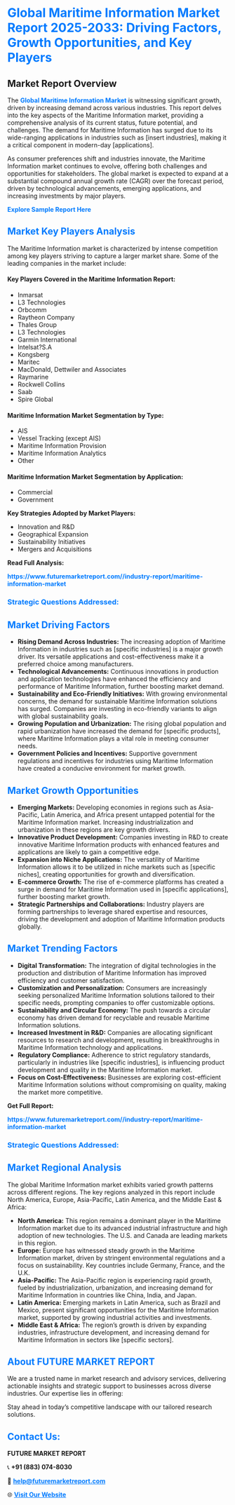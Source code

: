 <h1 style="color: #007BFF;">Global Maritime Information Market Report 2025-2033: Driving Factors, Growth Opportunities, and Key Players</h1>

<section id="overview">
<h2>Market Report Overview</h2>
<p>The <a href="https://www.futuremarketreport.com//industry-report/maritime-information-market" style="color: #007BFF; text-decoration: none;"><strong>Global Maritime Information Market</strong></a> is witnessing significant growth, driven by increasing demand across various industries. This report delves into the key aspects of the Maritime Information market, providing a comprehensive analysis of its current status, future potential, and challenges. The demand for Maritime Information has surged due to its wide-ranging applications in industries such as [insert industries], making it a critical component in modern-day [applications].</p>
<p>As consumer preferences shift and industries innovate, the Maritime Information market continues to evolve, offering both challenges and opportunities for stakeholders. The global market is expected to expand at a substantial compound annual growth rate (CAGR) over the forecast period, driven by technological advancements, emerging applications, and increasing investments by major players.</p>
</section>

<section id="overview">
<p><a href="https://www.futuremarketreport.com//request-sample/reportId=51713" style="color: #007BFF; text-decoration: none;"><strong>Explore Sample Report Here</strong></a></p>
</section>

<section id="key-players">
<h2 style="color: #007BFF;">Market Key Players Analysis</h2>
<p>The Maritime Information market is characterized by intense competition among key players striving to capture a larger market share. Some of the leading companies in the market include:</p>
<h4>Key Players Covered in the Maritime Information Report:</h4>
<ul><li>Inmarsat</li><li>L3 Technologies</li><li>Orbcomm</li><li>Raytheon Company</li><li>Thales Group</li><li>L3 Technologies</li><li>Garmin International</li><li>Intelsat?S.A</li><li>Kongsberg</li><li>Maritec</li><li>MacDonald, Dettwiler and Associates</li><li>Raymarine</li><li>Rockwell Collins</li><li>Saab</li><li>Spire Global</li></ul>
<h4>Maritime Information Market Segmentation by Type:</h4>
<ul><li>AIS</li><li>Vessel Tracking (except AIS)</li><li>Maritime Information Provision</li><li>Maritime Information Analytics</li><li>Other</li></ul>

<h4>Maritime Information Market Segmentation by Application:</h4>
<ul><li>Commercial</li><li>Government</li></ul>
<p><strong>Key Strategies Adopted by Market Players:</strong></p>
<ul>
<li>Innovation and R&D</li>
<li>Geographical Expansion</li>
<li>Sustainability Initiatives</li>
<li>Mergers and Acquisitions</li>
</ul>
</section>

<section>
<p><strong>Read Full Analysis: </strong></p><a href="https://www.futuremarketreport.com//industry-report/maritime-information-market" style="color: #007BFF; text-decoration: none;"><strong>https://www.futuremarketreport.com//industry-report/maritime-information-market</strong></a>
<h3 style="color: #007BFF;">Strategic Questions Addressed:</h3>
</section>

<section id="driving-factors">
<h2 style="color: #007BFF;">Market Driving Factors</h2>
<ul>
<li><strong>Rising Demand Across Industries:</strong> The increasing adoption of Maritime Information in industries such as [specific industries] is a major growth driver. Its versatile applications and cost-effectiveness make it a preferred choice among manufacturers.</li>
<li><strong>Technological Advancements:</strong> Continuous innovations in production and application technologies have enhanced the efficiency and performance of Maritime Information, further boosting market demand.</li>
<li><strong>Sustainability and Eco-Friendly Initiatives:</strong> With growing environmental concerns, the demand for sustainable Maritime Information solutions has surged. Companies are investing in eco-friendly variants to align with global sustainability goals.</li>
<li><strong>Growing Population and Urbanization:</strong> The rising global population and rapid urbanization have increased the demand for [specific products], where Maritime Information plays a vital role in meeting consumer needs.</li>
<li><strong>Government Policies and Incentives:</strong> Supportive government regulations and incentives for industries using Maritime Information have created a conducive environment for market growth.</li>
</ul>
</section>

<section id="growth-opportunities">
<h2 style="color: #007BFF;">Market Growth Opportunities</h2>
<ul>
<li><strong>Emerging Markets:</strong> Developing economies in regions such as Asia-Pacific, Latin America, and Africa present untapped potential for the Maritime Information market. Increasing industrialization and urbanization in these regions are key growth drivers.</li>
<li><strong>Innovative Product Development:</strong> Companies investing in R&D to create innovative Maritime Information products with enhanced features and applications are likely to gain a competitive edge.</li>
<li><strong>Expansion into Niche Applications:</strong> The versatility of Maritime Information allows it to be utilized in niche markets such as [specific niches], creating opportunities for growth and diversification.</li>
<li><strong>E-commerce Growth:</strong> The rise of e-commerce platforms has created a surge in demand for Maritime Information used in [specific applications], further boosting market growth.</li>
<li><strong>Strategic Partnerships and Collaborations:</strong> Industry players are forming partnerships to leverage shared expertise and resources, driving the development and adoption of Maritime Information products globally.</li>
</ul>
</section>

<section id="trending-factors">
<h2 style="color: #007BFF;">Market Trending Factors</h2>
<ul>
<li><strong>Digital Transformation:</strong> The integration of digital technologies in the production and distribution of Maritime Information has improved efficiency and customer satisfaction.</li>
<li><strong>Customization and Personalization:</strong> Consumers are increasingly seeking personalized Maritime Information solutions tailored to their specific needs, prompting companies to offer customizable options.</li>
<li><strong>Sustainability and Circular Economy:</strong> The push towards a circular economy has driven demand for recyclable and reusable Maritime Information solutions.</li>
<li><strong>Increased Investment in R&D:</strong> Companies are allocating significant resources to research and development, resulting in breakthroughs in Maritime Information technology and applications.</li>
<li><strong>Regulatory Compliance:</strong> Adherence to strict regulatory standards, particularly in industries like [specific industries], is influencing product development and quality in the Maritime Information market.</li>
<li><strong>Focus on Cost-Effectiveness:</strong> Businesses are exploring cost-efficient Maritime Information solutions without compromising on quality, making the market more competitive.</li>
</ul>
</section>

<section>
<p><strong>Get Full Report: </strong></p><a href="https://www.futuremarketreport.com//industry-report/maritime-information-market" style="color: #007BFF; text-decoration: none;"><strong>https://www.futuremarketreport.com//industry-report/maritime-information-market</strong></a>
<h3 style="color: #007BFF;">Strategic Questions Addressed:</h3>
</section>


<section id="regional-analysis">
<h2 style="color: #007BFF;">Market Regional Analysis</h2>
<p>The global Maritime Information market exhibits varied growth patterns across different regions. The key regions analyzed in this report include North America, Europe, Asia-Pacific, Latin America, and the Middle East & Africa:</p>
<ul>
<li><strong>North America:</strong> This region remains a dominant player in the Maritime Information market due to its advanced industrial infrastructure and high adoption of new technologies. The U.S. and Canada are leading markets in this region.</li>
<li><strong>Europe:</strong> Europe has witnessed steady growth in the Maritime Information market, driven by stringent environmental regulations and a focus on sustainability. Key countries include Germany, France, and the U.K.</li>
<li><strong>Asia-Pacific:</strong> The Asia-Pacific region is experiencing rapid growth, fueled by industrialization, urbanization, and increasing demand for Maritime Information in countries like China, India, and Japan.</li>
<li><strong>Latin America:</strong> Emerging markets in Latin America, such as Brazil and Mexico, present significant opportunities for the Maritime Information market, supported by growing industrial activities and investments.</li>
<li><strong>Middle East & Africa:</strong> The region’s growth is driven by expanding industries, infrastructure development, and increasing demand for Maritime Information in sectors like [specific sectors].</li>
</ul>
</section>

<footer>
<h2 style="color: #007BFF;">About FUTURE MARKET REPORT</h2>
<p>We are a trusted name in market research and advisory services, delivering actionable insights and strategic support to businesses across diverse industries. Our expertise lies in offering:</p>

<p>Stay ahead in today’s competitive landscape with our tailored research solutions.</p>

<h2 style="color: #007BFF;">Contact Us:</h2>
<p><strong>FUTURE MARKET REPORT</strong></p>
<p>📞 <strong>+91 (883) 074-8030</strong></p>
<p>📧 <strong><a href="mailto:help@futuremarketreport.com" style="color: #007BFF;">help@futuremarketreport.com</a></strong></p>
<p>🌐 <strong><a href="https://www.futuremarketreport.com/" style="color: #007BFF;">Visit Our Website</a></strong></p>
</footer>